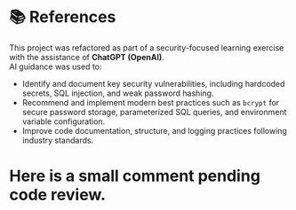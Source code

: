 # 📚 References

This project was refactored as part of a security-focused learning exercise with the assistance of **ChatGPT (OpenAI)**.  
AI guidance was used to:

- Identify and document key security vulnerabilities, including hardcoded secrets, SQL injection, and weak password hashing.
- Recommend and implement modern best practices such as `bcrypt` for secure password storage, parameterized SQL queries, and environment variable configuration.
- Improve code documentation, structure, and logging practices following industry standards.

# Here is a small comment pending code review.